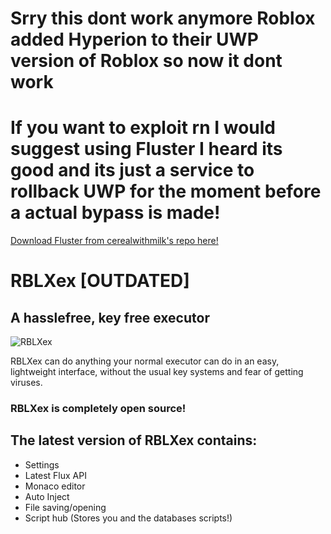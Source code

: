 # Srry this dont work anymore Roblox added Hyperion to their UWP version of Roblox so now it dont work
# If you want to exploit rn I would suggest using Fluster I heard its good and its just a service to rollback UWP for the moment before a actual bypass is made!
[Download Fluster from cerealwithmilk's repo here!](https://github.com/cerealwithmilk/uwp)

# RBLXex [OUTDATED]
## A hasslefree, key free executor

![RBLXex](https://github.com/Ossyence/RBLXex-Revamp/assets/110287364/a374e0fe-ccf7-49fc-8ed9-fd95d1f0317b)

RBLXex can do anything your normal executor can do in an easy, lightweight interface, without the usual key systems and fear of getting viruses.
### RBLXex is completely open source!

## The latest version of RBLXex contains:
- Settings
- Latest Flux API
- Monaco editor
- Auto Inject
- File saving/opening
- Script hub (Stores you and the databases scripts!)
